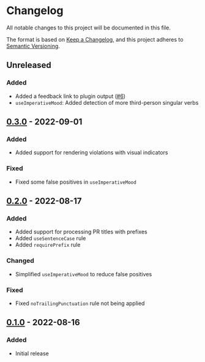 # Changelog

All notable changes to this project will be documented in this file.

The format is based on [Keep a Changelog](https://keepachangelog.com/en/1.0.0/),
and this project adheres to [Semantic Versioning](https://semver.org/spec/v2.0.0.html).

## Unreleased

### Added

- Added a feedback link to plugin output ([#6](https://github.com/maxdeviant/danger-plugin-pr-hygiene/pull/6))
- `useImperativeMood`: Added detection of more third-person singular verbs

## [0.3.0] - 2022-09-01

### Added

- Added support for rendering violations with visual indicators

### Fixed

- Fixed some false positives in `useImperativeMood`

## [0.2.0] - 2022-08-17

### Added

- Added support for processing PR titles with prefixes
- Added `useSentenceCase` rule
- Added `requirePrefix` rule

### Changed

- Simplified `useImperativeMood` to reduce false positives

### Fixed

- Fixed `noTrailingPunctuation` rule not being applied

## [0.1.0] - 2022-08-16

### Added

- Initial release

[unreleased]: https://github.com/maxdeviant/danger-plugin-pr-hygiene/compare/v0.3.0...HEAD
[0.3.0]: https://github.com/maxdeviant/danger-plugin-pr-hygiene/compare/v0.2.0...v0.3.0
[0.2.0]: https://github.com/maxdeviant/danger-plugin-pr-hygiene/compare/v0.1.0...v0.2.0
[0.1.0]: https://github.com/maxdeviant/danger-plugin-pr-hygiene/compare/3bd367b...v0.1.0
